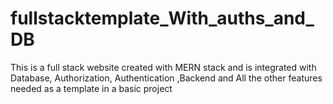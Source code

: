# fullstacktemplate_With_auths_and_DB
This is a full stack website created with MERN stack and is integrated with Database, Authorization, Authentication ,Backend and All the other features needed as a template in a basic project
